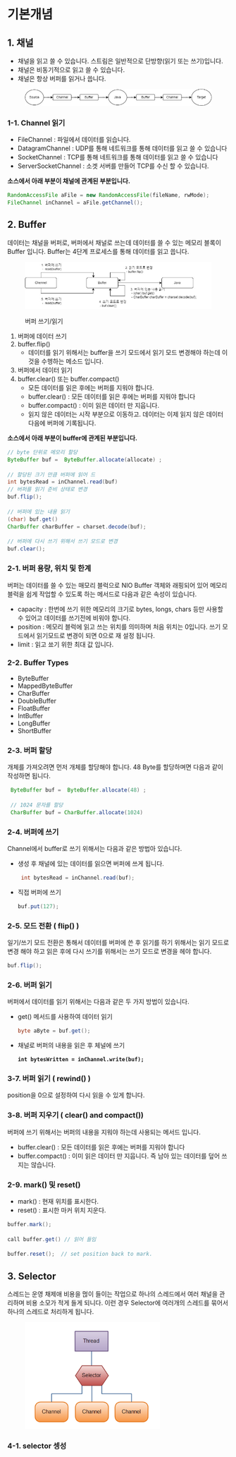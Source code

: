 # 기본개념

## 1. 채널

* 채널을 읽고 쓸 수 있습니다. 스트림은 일반적으로 단방향(읽기 또는 쓰기)입니다.
* 채널은 비동기적으로 읽고 쓸 수 있습니다.
* 채널은 항상 버퍼를 읽거나 씁니다.

<figure><img src="../../../../.gitbook/assets/자바NIO_이미지 (1).jpg" alt=""><figcaption></figcaption></figure>

### 1-1. Channel 읽기

* FileChannel : 파일에서 데이터를 읽습니다.
* DatagramChannel : UDP를 통해 네트워크를 통해 데이터를 읽고 쓸 수 있습니다
* SocketChannel : TCP를 통해 네트워크를 통해 데이터를 읽고 쓸 수 있습니다
* ServerSocketChannel : 소겟 서버를 만들어 TCP를 수신 할 수 있습니다.

**소스에서 아래 부분이 채널에 관계된 부분입니다.**

```java
RandomAccessFile aFile = new RandomAccessFile(fileName, rwMode);
FileChannel inChannel = aFile.getChannel();
```

## 2.  Buffer

데이터는 채널을 버퍼로, 버퍼에서 채널로 쓰는데  데이터를 쓸 수 있는 메모리 블록이 Buffer 입니다. Buffer는 4단계 프로세스를   통해  데이터를 읽고 씁니다.

<figure><img src="../../../../.gitbook/assets/Nio_버퍼.jpg" alt=""><figcaption><p>버퍼 쓰기/읽기</p></figcaption></figure>

1. 버퍼에 데이터 쓰기
2. buffer.flip()
   * 데이터를 읽기 위해서는 buffer을 쓰기 모드에서 읽기 모드 변경해야 하는데 이것을 수헹하는 메소드 입니다.
3. 버퍼에서 데이터 읽기
4. buffer.clear() 또는 buffer.compact()
   * 모든 데이터를 읽은 후에는 버퍼를 지워야 합니다.
   * buffer.clear() : 모든 데이터를 읽은 후에는 버퍼를 지워야 합니다
   * buffer.compact() : 이미 읽은 데이터 만 지웁니다.
   * 읽지 않은 데이터는 시작 부분으로 이동하고. 데이터는 이제 읽지 않은 데이터 다음에 버퍼에 기록됩니다.

**소스에서 아래 부분이 buffer에 관계된 부분입니다.**

```java
// byte 단위로 메모리 할당
ByteBuffer buf =  ByteBuffer.allocate(allocate) ;

// 할당된 크기 만큼 버퍼에 읽어 드
int bytesRead = inChannel.read(buf)
// 버퍼를 읽기 준비 상태로 변경
buf.flip();

// 버퍼에 있는 내용 읽기 
(char) buf.get()
CharBuffer charBuffer = charset.decode(buf);

// 버퍼에 다시 쓰기 위해서 쓰기 모드로 변경 
buf.clear();
```

### 2-1. 버퍼 용량, 위치 및 한계

버퍼는 데이터를 쓸 수 있는 매모리 블럭으로 NIO Buffer 객체와 래핑되어 있어 메모리 블럭을 쉽게 작업할 수 있도록 하는 메서드로 다음과 같은 속성이 있습니다.

* capacity : 한번에 쓰기 위한 메모리의 크기로 bytes, longs, chars 등만 사용할 수 있어고 데이터를  쓰기전에 비워야 합니다.
* position : 메모리 블럭에 읽고 쓰는 위치를 의미하며 처음 위치는 0입니다. 쓰기 모드에서 읽기모드로 변경이 되면 0으로 재 설정 됩니다.
* limit : 읽고 쑈기 위한 최대 값 입니다.&#x20;

### 2-2.  Buffer Types

* ByteBuffer
* MappedByteBuffer
* CharBuffer
* DoubleBuffer
* FloatBuffer
* IntBuffer
* LongBuffer
* ShortBuffer

### 2-3.  버퍼 할당&#x20;

개체를 가져오려면 먼저 개체를 할당해야 합니다.   48 Byte를 할당하며면 다음과 같이 작성하면 됩니다.

```java
 ByteBuffer buf =  ByteBuffer.allocate(48) ;
 
 // 1024 문자를 할당 
 CharBuffer buf = CharBuffer.allocate(1024)
```

### 2-4. 버퍼에 쓰기

Channel에서 buffer로 쓰기 위해서는 다음과 같은 방법아 있습니다.

*   생성 후 채널에 있는 데이터를 읽으면 버퍼에 쓰게 됩니다.  &#x20;

    ```java
     int bytesRead = inChannel.read(buf);
    ```
*   직접 버퍼에 쓰기

    ```java
    buf.put(127);  
    ```

### 2-5. 모드 전환 ( flip() )

일기/쓰기 모드 전환은 통해서 데이터를 버퍼에 쓴 후 읽기를 하기 위해서는 읽기 모드로 변경 해야 하고 읽은 후에 다시 쓰기를 위해서는 쓰기 모드로 변경을 헤야 합니다.

```java
buf.flip(); 
```

### 2-6. 버퍼 읽기

버퍼에서 데이터를 읽기 위해서는 다음과 같은 두 가지 방법이 있습니다.

*   get() 메서드를 사용하여 데이터 읽기   &#x20;

    ```java
    byte aByte = buf.get();
    ```
*   채널로 버퍼의 내용을 읽은 후 체널에 쓰기

    <pre class="language-java"><code class="lang-java"><strong>int bytesWritten = inChannel.write(buf);
    </strong></code></pre>

### 3-7. 버퍼 읽기 ( rewind() )

position을 0으로 설정하여 다시 읽을 수 있게 합니다.

### 3-8. 버퍼 지우기 ( clear() and compact())

버퍼에 쓰기 위해서는 버퍼의 내용을 지워야 하는데 사용되는 메서드 입니다.

* buffer.clear() : 모든 데이터를 읽은 후에는 버퍼를 지워야 합니다
* buffer.compact() : 이미 읽은 데이터 만 지웁니다. 즉 남아 있는 데이터를 덮어 쓰지는 않습니다.

### 2-9. mark() 및 reset()

* mark() : 현재 위치를 표시한다.
* reset() : 표시한 마커 위치 지운다.

```java
buffer.mark();

call buffer.get() // 읽어 들임 

buffer.reset();  // set position back to mark.  
```

## 3. Selector

스레드는 운영 채제애 비용을 먾이 들이는 작업으로 하나의 스레드에서 여러 채널을 관리하며 비용 소모가 적게 들게 되니다. 이런 경우 Selector에 여러개의 스레드를 묶어서 하나의 스레드로 처리하게 됩니다.

<figure><img src="../../../../.gitbook/assets/image.png" alt="" width="306"><figcaption></figcaption></figure>



### 4-1. selector 셍성&#x20;
